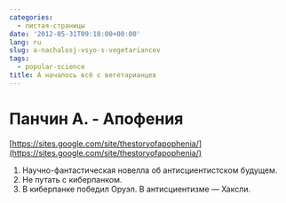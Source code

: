 ```yaml
---
categories:
  - листая-страницы
date: '2012-05-31T09:10:00+00:00'
lang: ru
slug: a-nachalosj-vsyo-s-vegetariancev
tags:
  - popular-science
title: А началось всё с вегетарианцев
---
```



# Панчин А. - Апофения  
[https://sites.google.com/site/thestoryofapophenia/](https://sites.google.com/site/thestoryofapophenia/)  

1. Научно-фантастическая новелла об антисциентистском будущем.  
2. Не путать с киберпанком.  
3. В киберпанке победил Оруэл. В антисциентизме — Хаксли.